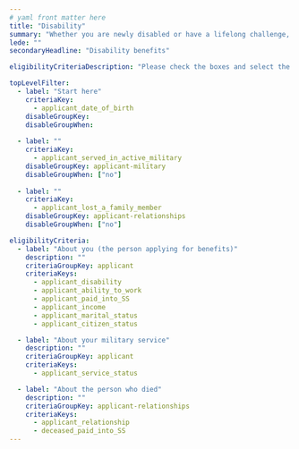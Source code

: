 ```yaml
---
# yaml front matter here
title: "Disability"
summary: "Whether you are newly disabled or have a lifelong challenge, assistance may be available, including financial help."
lede: ""
secondaryHeadline: "Disability benefits"

eligibilityCriteriaDescription: "Please check the boxes and select the options that best describe your situation. Answer as many questions as possible for the most accurate results."

topLevelFilter:
  - label: "Start here"
    criteriaKey: 
      - applicant_date_of_birth
    disableGroupKey:
    disableGroupWhen:
    
  - label: ""
    criteriaKey: 
      - applicant_served_in_active_military
    disableGroupKey: applicant-military
    disableGroupWhen: ["no"]
    
  - label: ""
    criteriaKey: 
      - applicant_lost_a_family_member
    disableGroupKey: applicant-relationships
    disableGroupWhen: ["no"]

eligibilityCriteria:
  - label: "About you (the person applying for benefits)"
    description: ""
    criteriaGroupKey: applicant
    criteriaKeys:
      - applicant_disability
      - applicant_ability_to_work
      - applicant_paid_into_SS
      - applicant_income
      - applicant_marital_status
      - applicant_citizen_status

  - label: "About your military service"
    description: ""
    criteriaGroupKey: applicant
    criteriaKeys:
      - applicant_service_status

  - label: "About the person who died"
    description: ""
    criteriaGroupKey: applicant-relationships
    criteriaKeys:
      - applicant_relationship
      - deceased_paid_into_SS
---
```

